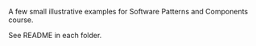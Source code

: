 A few small illustrative examples for Software Patterns and Components course.

See README in each folder.
